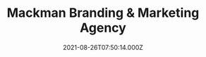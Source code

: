 ---
date: 2021-08-26T07:50:14.000Z
title: Mackman Branding & Marketing Agency
latitude: 52.03715552651302
longitude: 0.7307864160783151
category: checkin
---